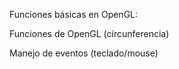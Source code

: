 Funciones básicas en OpenGL:

Funciones de OpenGL (círcunferencia)

Manejo de eventos (teclado/mouse)

